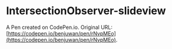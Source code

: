 # IntersectionObserver-slideview

A Pen created on CodePen.io. Original URL: [https://codepen.io/benjuwan/pen/rNvpMEo](https://codepen.io/benjuwan/pen/rNvpMEo).

